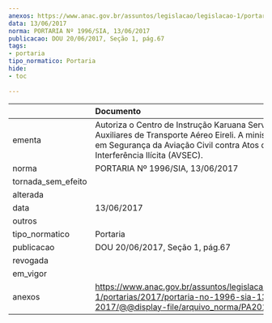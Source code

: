```yaml
---
anexos: https://www.anac.gov.br/assuntos/legislacao/legislacao-1/portarias/2017/portaria-no-1996-sia-13-06-2017/@@display-file/arquivo_norma/PA2017-1996.pdf
data: 13/06/2017
norma: PORTARIA Nº 1996/SIA, 13/06/2017
publicacao: DOU 20/06/2017, Seção 1, pág.67
tags:
- portaria
tipo_normatico: Portaria
hide: 
- toc 
 
---
```


|                    | Documento                                                                                                                                                                            |
|:-------------------|:-------------------------------------------------------------------------------------------------------------------------------------------------------------------------------------|
| ementa             | Autoriza o Centro de Instrução Karuana Serviços Auxiliares de Transporte Aéreo Eireli. A ministrar curso em Segurança da Aviação Civil contra Atos de Interferência Ilícita (AVSEC). |
| norma              | PORTARIA Nº 1996/SIA, 13/06/2017                                                                                                                                                     |
| tornada_sem_efeito |                                                                                                                                                                                      |
| alterada           |                                                                                                                                                                                      |
| data               | 13/06/2017                                                                                                                                                                           |
| outros             |                                                                                                                                                                                      |
| tipo_normatico     | Portaria                                                                                                                                                                             |
| publicacao         | DOU 20/06/2017, Seção 1, pág.67                                                                                                                                                      |
| revogada           |                                                                                                                                                                                      |
| em_vigor           |                                                                                                                                                                                      |
| anexos             | https://www.anac.gov.br/assuntos/legislacao/legislacao-1/portarias/2017/portaria-no-1996-sia-13-06-2017/@@display-file/arquivo_norma/PA2017-1996.pdf                                 |